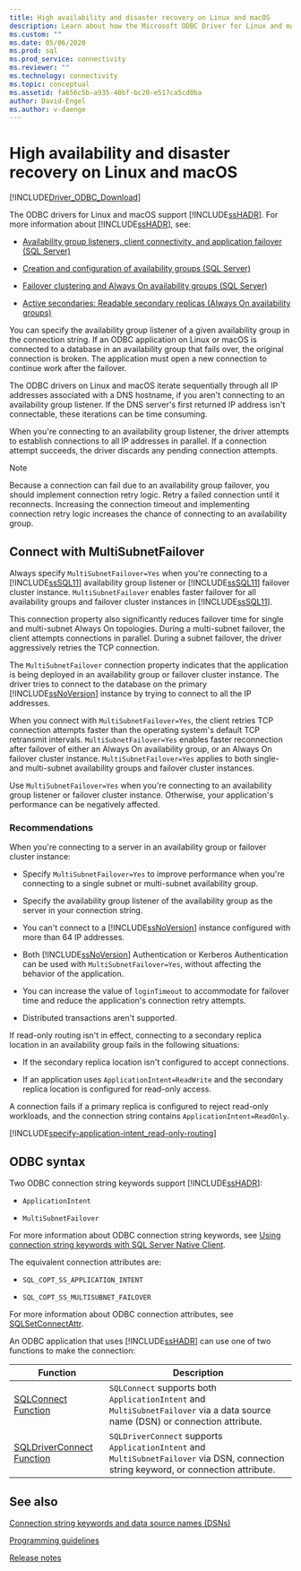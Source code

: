 ```yaml
---
title: High availability and disaster recovery on Linux and macOS
description: Learn about how the Microsoft ODBC Driver for Linux and macOS supports Always On availability groups and failover clusters.
ms.custom: ""
ms.date: 05/06/2020
ms.prod: sql
ms.prod_service: connectivity
ms.reviewer: ""
ms.technology: connectivity
ms.topic: conceptual
ms.assetid: fa656c5b-a935-40bf-bc20-e517ca5cd0ba
author: David-Engel
ms.author: v-daenge
---
```

# High availability and disaster recovery on Linux and macOS

[!INCLUDE[Driver_ODBC_Download](../../../includes/driver_odbc_download.md)]

The ODBC drivers for Linux and macOS support [!INCLUDE[ssHADR](../../../includes/sshadr_md.md)]. For more information about [!INCLUDE[ssHADR](../../../includes/sshadr_md.md)], see:

- [Availability group listeners, client connectivity, and application failover (SQL Server)](../../../database-engine/availability-groups/windows/listeners-client-connectivity-application-failover.md)

- [Creation and configuration of availability groups (SQL Server)](../../../database-engine/availability-groups/windows/creation-and-configuration-of-availability-groups-sql-server.md)

- [Failover clustering and Always On availability groups (SQL Server)](../../../database-engine/availability-groups/windows/failover-clustering-and-always-on-availability-groups-sql-server.md)

- [Active secondaries: Readable secondary replicas (Always On availability groups)](../../../database-engine/availability-groups/windows/active-secondaries-readable-secondary-replicas-always-on-availability-groups.md)

You can specify the availability group listener of a given availability group in the connection string. If an ODBC application on Linux or macOS is connected to a database in an availability group that fails over, the original connection is broken. The application must open a new connection to continue work after the failover.

The ODBC drivers on Linux and macOS iterate sequentially through all IP addresses associated with a DNS hostname, if you aren't connecting to an availability group listener. If the DNS server's first returned IP address isn't connectable, these iterations can be time consuming. 

When you're connecting to an availability group listener, the driver attempts to establish connections to all IP addresses in parallel. If a connection attempt succeeds, the driver discards any pending connection attempts.

> [!NOTE]
> Because a connection can fail due to an availability group failover, you should implement connection retry logic. Retry a failed connection until it reconnects. Increasing the connection timeout and implementing connection retry logic increases the chance of connecting to an availability group.

## Connect with MultiSubnetFailover

Always specify `MultiSubnetFailover=Yes` when you're connecting to a [!INCLUDE[ssSQL11](../../../includes/sssql11-md.md)] availability group listener or [!INCLUDE[ssSQL11](../../../includes/sssql11-md.md)] failover cluster instance. `MultiSubnetFailover` enables faster failover for all availability groups and failover cluster instances in [!INCLUDE[ssSQL11](../../../includes/sssql11-md.md)].

This connection property also significantly reduces failover time for single and multi-subnet Always On topologies. During a multi-subnet failover, the client attempts connections in parallel. During a subnet failover, the driver aggressively retries the TCP connection.

The `MultiSubnetFailover` connection property indicates that the application is being deployed in an availability group or failover cluster instance. The driver tries to connect to the database on the primary [!INCLUDE[ssNoVersion](../../../includes/ssnoversion-md.md)] instance by trying to connect to all the IP addresses.

When you connect with `MultiSubnetFailover=Yes`, the client retries TCP connection attempts faster than the operating system's default TCP retransmit intervals. `MultiSubnetFailover=Yes` enables faster reconnection after failover of either an Always On availability group, or an Always On failover cluster instance. `MultiSubnetFailover=Yes` applies to both single- and multi-subnet availability groups and failover cluster instances.

Use `MultiSubnetFailover=Yes` when you're connecting to an availability group listener or failover cluster instance. Otherwise, your application's performance can be negatively affected.

### Recommendations

When you're connecting to a server in an availability group or failover cluster instance:

- Specify `MultiSubnetFailover=Yes` to improve performance when you're connecting to a single subnet or multi-subnet availability group.

- Specify the availability group listener of the availability group as the server in your connection string.

- You can't connect to a [!INCLUDE[ssNoVersion](../../../includes/ssnoversion-md.md)] instance configured with more than 64 IP addresses.

- Both [!INCLUDE[ssNoVersion](../../../includes/ssnoversion-md.md)] Authentication or Kerberos Authentication can be used with `MultiSubnetFailover=Yes`, without affecting the behavior of the application.

- You can increase the value of `loginTimeout` to accommodate for failover time and reduce the application's connection retry attempts.

- Distributed transactions aren't supported.

If read-only routing isn't in effect, connecting to a secondary replica location in an availability group fails in the following situations:

- If the secondary replica location isn't configured to accept connections.

- If an application uses `ApplicationIntent=ReadWrite` and the secondary replica location is configured for read-only access.

A connection fails if a primary replica is configured to reject read-only workloads, and the connection string contains `ApplicationIntent=ReadOnly`.

[!INCLUDE[specify-application-intent_read-only-routing](~/includes/paragraph-content/specify-application-intent-read-only-routing.md)]

## ODBC syntax

Two ODBC connection string keywords support [!INCLUDE[ssHADR](../../../includes/sshadr_md.md)]:

- `ApplicationIntent`

- `MultiSubnetFailover`

For more information about ODBC connection string keywords, see [Using connection string keywords with SQL Server Native Client](../../../relational-databases/native-client/applications/using-connection-string-keywords-with-sql-server-native-client.md).

The equivalent connection attributes are:

- `SQL_COPT_SS_APPLICATION_INTENT`

- `SQL_COPT_SS_MULTISUBNET_FAILOVER`

For more information about ODBC connection attributes, see [SQLSetConnectAttr](../../../relational-databases/native-client-odbc-api/sqlsetconnectattr.md).

An ODBC application that uses [!INCLUDE[ssHADR](../../../includes/sshadr_md.md)] can use one of two functions to make the connection:

| Function | Description |
|--|--|
| [SQLConnect Function](../../../odbc/reference/syntax/sqlconnect-function.md) | `SQLConnect` supports both `ApplicationIntent` and `MultiSubnetFailover` via a data source name (DSN) or connection attribute. |
| [SQLDriverConnect Function](../../../odbc/reference/syntax/sqldriverconnect-function.md) | `SQLDriverConnect` supports `ApplicationIntent` and `MultiSubnetFailover` via DSN, connection string keyword, or connection attribute. |

## See also

[Connection string keywords and data source names (DSNs)](connection-string-keywords-and-data-source-names-dsns.md)

[Programming guidelines](programming-guidelines.md)

[Release notes](release-notes-odbc-sql-server-linux-mac.md)
